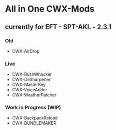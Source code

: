 # All in One CWX-Mods
## currently for EFT - SPT-AKI. - 2.3.1

### Old
- CWX-AirDrop

### Live
- CWX-BushWhacker
- CWX-DeSharpener
- CWX-MasterKey
- CWX-VoiceAdder
- CWX-WeatherPatcher

### Work in Progress (WIP)
- CWX-BackpackReload
- CWX-BUNDLEMAKER